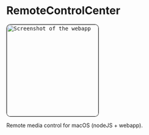 # RemoteControlCenter
<kbd>

<img src="https://i.imgur.com/PjG7T8z.jpg" width="240" title="Screenshot of the webapp" style="border: 1px solid black; border-radius:10px">
</kbd>

Remote media control for macOS (nodeJS + webapp).
